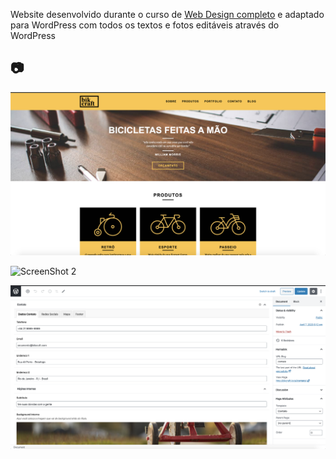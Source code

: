 Website desenvolvido durante o curso de [Web Design completo](https://github.com/rafael399/BikCraft) e adaptado para WordPress com todos os textos e fotos editáveis através do WordPress

## :camera:
![ScreenShot 1](./img/github/ss1.png)

![ScreenShot 2](./img/github/ss2.png)

![ScreenShot 3](./img/github/ss3.png)